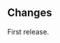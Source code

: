 ## Changes

First release.

[//]: # (### 🐍 Fix)

[//]: # ()
[//]: # (### 💡 Feature)

[//]: # (**Full Changelog**: https://github.com/Ljzd-PRO/KToolBox/compare/v0.4.0...v0.5.0)